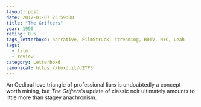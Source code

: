 ```yaml
---
layout: post 
date: 2017-01-07 23:59:00
title: "The Grifters"
year: 1990
rating: 0.5
tags_letterboxd: narrative, FilmStruck, streaming, HDTV, NYC, Leah
tags:
  - film
  - review
category: Letterboxd
canonical: https://boxd.it/d2YP5
---
```


An Oedipal love triangle of professional liars is undoubtedly a concept worth mining, but <cite>The Grifters</cite>’s update of classic noir ultimately amounts to little more than stagey anachronism.